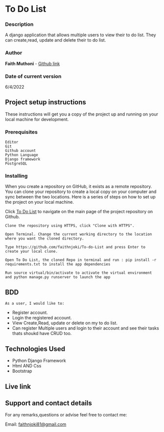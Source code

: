 # To Do List

### Description

A django application that allows multiple users to view their to do list. They can  create,read, update  and delete their  to do list.


### Author

**Faith Muthoni** - [Github link](https://github.com/faithnjoki/To-do-List)


### Date of current version

6/4/2022


## Project setup instructions

These instructions will get you a copy of the project up and running on your local machine for development.


### Prerequisites

```
Editor
Git
Github account
Python Language
Django framework
PostgreSQL

```


### Installing

When you create a repository on GitHub, it exists as a remote repository. You can clone your repository to create a local copy on your computer and sync between the two locations. Here is a series of steps on how to set up the project on your local machine.

Click [To Do List](https://github.com/faithnjoki/To-do-List) to navigate on the main page of the project repository on Github.

```
Clone the repository using HTTPS, click "Clone with HTTPS".
```

```
Open Terminal. Change the current working directory to the location where you want the cloned directory.
```

```
Type https://github.com/faithnjoki/To-do-List and press Enter to create your local clone.

```

```
Open To Do List, the cloned Repo in terminal and run : pip install -r requirements.txt to install the app dependencies

```

```
Run source virtual/bin/activate to activate the virtual environment and python manage.py runserver to launch the app

```


## BDD
    As a user, I would like to:
- Register  account.
- Login the registered account. 
- View Create,Read, update or delete on my to do list.
- Can register Multiple users and login to their account and see their tasks thats shoukd have CRUD too.



## Technologies Used
- Python Django Framework
- Html AND Css
- Bootstrap


## Live link


## Support and contact details

For any remarks,questions or advise feel free to contact me:

Email: faithnjoki81@gmail.com

